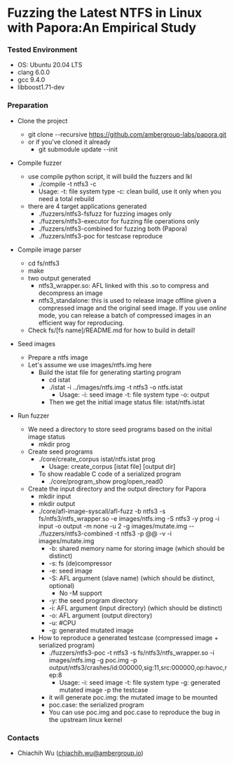 Fuzzing the Latest NTFS in Linux with Papora:An Empirical Study
===========================================

### Tested Environment
- OS: Ubuntu 20.04 LTS
- clang 6.0.0
- gcc 9.4.0
- libboost1.71-dev

### Preparation
- Clone the project
    - git clone --recursive https://github.com/ambergroup-labs/papora.git
    - or if you've cloned it already
        - git submodule update --init
- Compile fuzzer
    - use compile python script, it will build the fuzzers and lkl
        - ./compile -t ntfs3 -c
	    - Usage: -t: file system type -c: clean build, use it only when you need a total rebuild
    - there are 4 target applications generated
        - ./fuzzers/ntfs3-fsfuzz          for fuzzing images only
        - ./fuzzers/ntfs3-executor        for fuzzing file operations only
        - ./fuzzers/ntfs3-combined        for fuzzing both (Papora)
        - ./fuzzers/ntfs3-poc             for testcase reproduce

- Compile image parser 
    - cd fs/ntfs3
    - make
    - two output generated
        - ntfs3_wrapper.so: AFL linked with this .so to compress and decompress an image
        - ntfs3_standalone: this is used to release image offline given a compressed image and the original seed image. If you use *online* mode, you can release a batch of compressed images in an efficient way for reproducing.
    - Check fs/[fs name]/README.md for how to build in detail!

- Seed images
    - Prepare a ntfs image
    - Let's assume we use images/ntfs.img here
        - Build the istat file for generating starting program 
            - cd istat
            - ./istat -i ../images/ntfs.img -t ntfs3 -o ntfs.istat
                - Usage: -i: seed image -t: file system type -o: output
            - Then we get the initial image status file: istat/ntfs.istat

- Run fuzzer
    - We need a directory to store seed programs based on the initial image status
        - mkdir prog
    - Create seed programs
        - ./core/create_corpus istat/ntfs.istat prog
            - Usage: create_corpus [istat file] [output dir]
        - To show readable C code of a serialized program
            - ./core/program_show prog/open_read0
    - Create the input directory and the output directory for Papora
        - mkdir input
        - mkdir output
        - ./core/afl-image-syscall/afl-fuzz -b ntfs3 -s fs/ntfs3/ntfs_wrapper.so -e images/ntfs.img -S ntfs3 -y prog -i input -o output -m none -u 2 -g images/mutate.img -- ./fuzzers/ntfs3-combined -t ntfs3 -p @@ -v -i images/mutate.img
            - -b: shared memory name for storing image (which should be distinct)
            - -s: fs (de)compressor
            - -e: seed image
            - -S: AFL argument (slave name) (which should be distinct, optional)
                - No -M support
            - -y: the seed program directory
            - -i: AFL argument (input directory) (which should be distinct)
            - -o: AFL argument (output directory)
            - -u: #CPU
            - -g: generated mutated image
        - How to reproduce a generated testcase (compressed image + serialized program)
            - ./fuzzers/ntfs3-poc -t ntfs3 -s fs/ntfs3/ntfs_wrapper.so -i images/ntfs.img -g poc.img -p output/ntfs3/crashes/id:000000,sig:11,src:000000,op:havoc,rep:8
                - Usage: -i: seed image -t: file system type -g: generated mutated image -p the testcase
            - it will generate poc.img: the mutated image to be mounted
            - poc.case: the serialized program 
            - You can use poc.img and poc.case to reproduce the bug in the upstream linux kernel

### Contacts
- Chiachih Wu (chiachih.wu@ambergroup.io)
